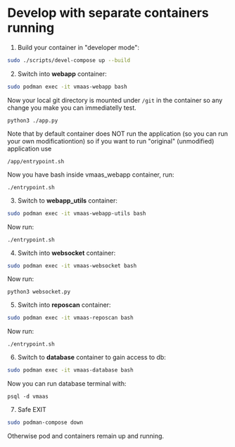 # Develop with separate containers running
1. Build your container in "developer mode":
~~~bash
sudo ./scripts/devel-compose up --build 
~~~
2. Switch into **webapp** container:
~~~bash
sudo podman exec -it vmaas-webapp bash
~~~
Now your local git directory is mounted under `/git` in the container so any change
you make you can immediatelly test.

```python3 ./app.py```

Note that by default container does NOT run the application 
(so you can run your own modificationtion)
so if you want to run "original" (unmodified) application use

```/app/entrypoint.sh```

Now you have bash inside vmaas_webapp container, run: 

```./entrypoint.sh```

3. Switch to **webapp_utils** container:
~~~bash
sudo podman exec -it vmaas-webapp-utils bash
~~~
Now run:

```./entrypoint.sh```

4. Switch into **websocket** container:
~~~bash
sudo podman exec -it vmaas-websocket bash
~~~
Now run:

```python3 websocket.py```

5. Switch into **reposcan** container:
~~~bash
sudo podman exec -it vmaas-reposcan bash
~~~
Now run:

```./entrypoint.sh```

6. Switch to **database** container to gain access to db:
~~~bash
sudo podman exec -it vmaas-database bash
~~~
Now you can run database terminal with:

```psql -d vmaas```

7. Safe EXIT
~~~bash
sudo podman-compose down
~~~
Otherwise pod and containers remain up and running.
